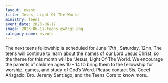 ```yaml
---
layout: event
title: Jesus, Light Of The World
ministry: teens
event_date: 2023-06-17
image: 2023-06-17-teens_gwh5gj.png
category-name: events
---
```


The next teens fellowship is scheduled for June 17th , Saturday, 12nn. The teens will continue to learn about the names of our Lord Jesus Christ, so the theme for this month will be “Jesus, Light Of The World. We encourage the parents of children ages 10 – 14 to bring them to the fellowship for worship, games, and study of God’s Word. Please contact Sis. Cecel Arisgado, Bro. Jeremy Santiago, and the Teens Core to know more.